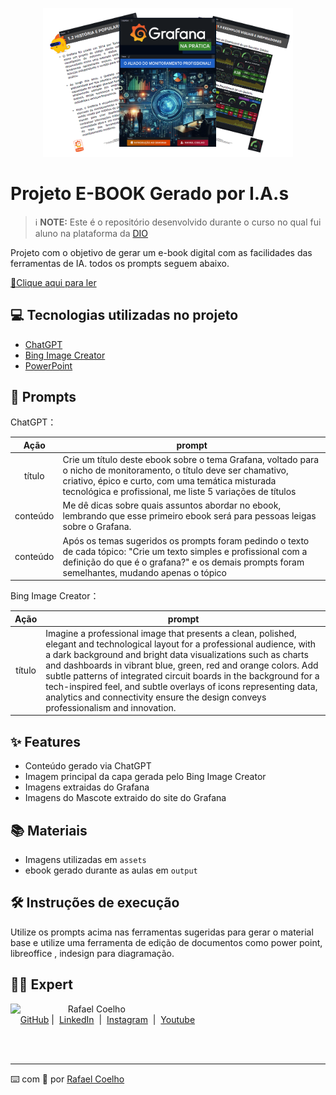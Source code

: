 <p align="center">
<img 
    src="./assets/cover03.png"
    width="400"  
/>
</p>

# Projeto E-BOOK Gerado por I.A.s


 > ℹ️ **NOTE:** Este é o repositório desenvolvido durante o curso no qual fui aluno na plataforma da [DIO](https://dio.me)

Projeto com o objetivo de gerar um e-book digital com as facilidades das ferramentas de IA. todos os prompts
seguem abaixo.

<a href="https://github.com/coelho84/prompts-recipe-to-create-a-ebook/blob/main/output/e-book%20-%20Grafana%20na%20Prática%20-%20O%20Aliado%20do%20Monitoramento%20Profissional%20-%20Vol.%201.pdf" title="Visualizar o PDF Agora"> 📕Clique aqui para ler</a>

## 💻 Tecnologias utilizadas no projeto

- [ChatGPT](https://chat.openai.com/) 
- [Bing Image Creator](www.bing.com/images/create)
- [PowerPoint](https://www.microsoft.com/en/microsoft-365/powerpoint)

## 🧠 Prompts


ChatGPT：

|   Ação   | prompt                                                                                                                                                                                                                                                                         |
| :------: | ------------------------------------------------------------------------------------------------------------------------------------------------------------------------------------------------------------------------------------------------------------------------------ |
|  título  | Crie um título deste ebook sobre o tema Grafana, voltado para o nicho de monitoramento, o título deve ser chamativo, criativo, épico e curto, com uma temática misturada tecnológica e profissional, me liste 5 variações de títulos|
| conteúdo | Me dê dicas sobre quais assuntos abordar no ebook, lembrando que esse primeiro ebook será para pessoas leigas sobre o Grafana. |
| conteúdo | Após os temas sugeridos os prompts foram pedindo o texto de cada tópico: "Crie um texto simples e profissional com a definição do que é o grafana?" e os demais prompts foram semelhantes, mudando apenas o tópico |


Bing Image Creator：

|  Ação  | prompt                                                                                 |
| :----: | -------------------------------------------------------------------------------------- |
| título | Imagine a professional image that presents a clean, polished, elegant and technological layout for a professional audience, with a dark background and bright data visualizations such as charts and dashboards in vibrant blue, green, red and orange colors. Add subtle patterns of integrated circuit boards in the background for a tech-inspired feel, and subtle overlays of icons representing data, analytics and connectivity ensure the design conveys professionalism and innovation. |

## ✨ Features

- Conteúdo gerado via ChatGPT
- Imagem principal da capa gerada pelo Bing Image Creator
- Imagens extraidas do Grafana
- Imagens do Mascote extraido do site do Grafana

## 📚 Materiais

- Imagens utilizadas em `assets`
- ebook gerado durante as aulas em `output`

## 🛠️ Instruções de execução

Utilize os prompts acima nas ferramentas sugeridas para gerar o material base e utilize uma ferramenta de edição de documentos como power point, libreoffice , indesign para diagramação.

## 👨‍💻 Expert

<p>
    <img 
      align=left 
      margin=10 
      width=80 
      src="https://avatars.githubusercontent.com/u/187073233?v=4"
    />
    <p>&nbsp&nbsp&nbspRafael Coelho<br>
    &nbsp&nbsp&nbsp
    <a href="https://github.com/coelho84">
    GitHub</a>&nbsp;|&nbsp;
    <a href="https://www.linkedin.com/in/rafael-coelho1984/">LinkedIn</a>
&nbsp;|&nbsp;
    <a href="https://www.instagram.com/coelhoensina/">Instagram</a>
&nbsp;|&nbsp;
    <a href="https://www.youtube.com/@CoelhoEnsina">Youtube</a></p>
</p>
<br/><br/>
<p>

---

⌨️ com 💜 por [Rafael Coelho](https://github.com/coelho84)
